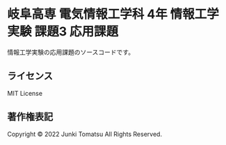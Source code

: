 # 岐阜高専 電気情報工学科 4年 情報工学実験 課題3 応用課題
情報工学実験の応用課題のソースコードです。

## ライセンス
MIT License

## 著作権表記
Copyright &copy; 2022 Junki Tomatsu All Rights Reserved.